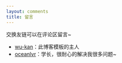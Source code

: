 ```yaml
---
layout: comments
title: 留言
---
```

交换友链可以在评论区留言~

- [wu-kan](https://wu-kan.cn/)：此博客模板的主人
- [oceanlvr](https://adameta.top/)：学长，很耐心的解决我很多问题~
